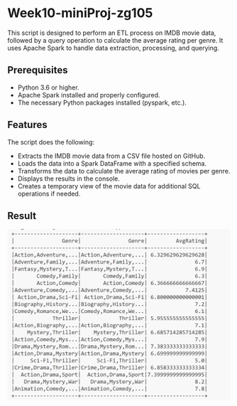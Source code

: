 # Week10-miniProj-zg105

This script is designed to perform an ETL process on IMDB movie data, followed by a query operation to calculate the average rating per genre. It uses Apache Spark to handle data extraction, processing, and querying.

## Prerequisites

- Python 3.6 or higher.
- Apache Spark installed and properly configured.
- The necessary Python packages installed (pyspark, etc.).

## Features

The script does the following:

- Extracts the IMDB movie data from a CSV file hosted on GitHub.
- Loads the data into a Spark DataFrame with a specified schema.
- Transforms the data to calculate the average rating of movies per genre.
- Displays the results in the console.
- Creates a temporary view of the movie data for additional SQL operations if needed.

## Result
![](result.png)